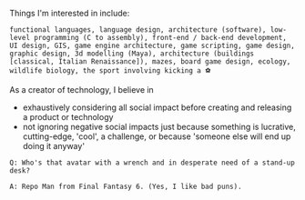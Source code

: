 Things I'm interested in include:

`functional languages, language design, architecture (software), low-level programming (C to assembly), front-end / back-end development, UI design, GIS, game engine architecture, game scripting, game design, graphic design, 3d modelling (Maya), architecture (buildings [classical, Italian Renaissance]), mazes, board game design, ecology, wildlife biology, the sport involving kicking a ⚽`

As a creator of technology, I believe in
- exhaustively considering all social impact before creating and releasing a product or technology
- not ignoring negative social impacts just because something is lucrative, cutting-edge, 'cool', a challenge, or because 'someone else will end up doing it anyway'

`Q: Who's that avatar with a wrench and in desperate need of a stand-up desk?`

`A: Repo Man from Final Fantasy 6. (Yes, I like bad puns). `



